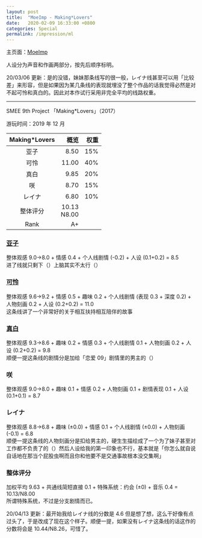 ```yaml
---
layout: post
title:  "MoeImp - Making*Lovers"
date:   2020-02-09 16:33:00 +0800
categories: Special
permalink: /impression/ml
---
```


主页面：[MoeImp](http://yoro.xyz/impression)

人设分为声音和作画两部分，按先后顺序标明。

20/03/06 更新：是的没错，妹妹那条线写的很一般，レイナ线甚至可以用「比较差」来形容，但是如果因为某几条线的表现就埋没了整个作品的话我觉得必然是对不起可怜和真白的。因此对本作试行采用非完全平均的线路权重。

---

SMEE 9th Project 「Making\*Lovers」（2017）

游玩时间：2019 年 12 月

| Making\*Lovers | 概览 |权重|
| :---------------: |---: |---: |
| 亚子 | 8.50 |15%|
| 可怜 | 11.00 |40%|
| 真白 |9.85 |20%|
| 咲   | 8.70 |15%|
| レイナ | 6.80 |10%|
| 整体评分 |10.13<br />N8.00||
| Rank |A+||

### [亚子](http://yoro.xyz/kawaiigirls/2019/12/12/ml-ako-mashiro.html)

整体观感 9.0→8.0 + 情感 0.4 + 个人线剧情 (-0.2) + 人设 (0.1+0.2) = 8.5<br />
进了线就只剩下（）上脑其实不太行（）

### [可怜](http://yoro.xyz/kawaiigirls/2019/12/08/ml-karen.html)

整体观感 9.6→9.2 + 情感 0.5 + 趣味 0.2 + 个人线剧情 (表现 0.3 + 深度 0.2) + 人物刻画 0.2 + 人设 (0.2+0.2) = 11.0<br />
这条线讲了一个非常好的关于相互扶持相互陪伴的故事

### [真白](http://yoro.xyz/kawaiigirls/2019/12/12/ml-ako-mashiro.html)

整体观感 9.3→8.6 + 趣味 0.2 + 情感 0.3 + 个人线剧情 0.1 + 人物刻画 0.2 + 人设 (0.2+0.2) = 9.8<br />
顺便一提这条线的剧情分是加给「恋爱 09」剧情里的男主的（）

### 咲

整体观感 9.0→8.0 + 趣味 0.1 + 情感 0.2 + 人物刻画 0.1 + 剧情表现 0.1 + 人设 (0.1+0.1) = 8.7

### レイナ

整体观感 8.8→6.8 + 趣味 (±0.0) + 情感 0.1 + 个人线剧情 (±0.0) + 人物刻画 (-0.1) = 6.8<br />
顺便一提这条线的人物刻画分是扣给男主的，硬生生描绘成了一个为了妹子甚至对工作都不负责了的（）然后人设给我的第一印象也不行，基本就是「你怎么就自说自话地在那当个屁股虫啊而且你和他要不是交通事故根本没交集啊」

### 整体评分

加权平均 9.63 + 共通线简短直接 0.1 + 特殊系统：约会 (±0) + 音乐 0.4 = 10.13/N8.00<br />
所谓特殊系统，不过是分支剧情而已。

20/04/13 更新：最开始我给レイナ线的分数是 4.6 但是想了想，这么干好像有点过头了，于是改成了现在这个样子。顺便一提，如果没有レイナ这条线的话这作的分数将会是 10.44/N8.26，可惜了。
